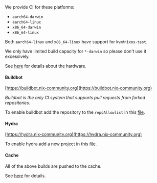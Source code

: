 We provide CI for these platforms:

- `aarch64-darwin`
- `aarch64-linux`
- `x86_64-darwin`
- `x86_64-linux`

Both `aarch64-linux` and `x86_64-linux` have support for `kvm`/`nixos-test`.

We only have limited build capacity for `*-darwin` so please don't use it excessively.

See [here](./infrastructure.md#continuous-integration) for details about the hardware.

#### Buildbot

[https://buildbot.nix-community.org](https://buildbot.nix-community.org)

_Buildbot is the only CI system that supports pull requests from forked repositories._

To enable buildbot add the repository to the `repoAllowlist` in this [file](https://github.com/nix-community/infra/blob/master/modules/nixos/buildbot.nix).

#### Hydra

[https://hydra.nix-community.org](https://hydra.nix-community.org)

To enable hydra add a new project in this [file](https://github.com/nix-community/infra/blob/master/terraform/hydra-projects.tf).

#### Cache

All of the above builds are pushed to the cache.

See [here](./cache.md) for details.
